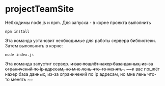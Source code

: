 # projectTeamSite
Небходимы node.js и npm.
Для запуска - в корне проекта выполнить 
```
npm install
```
Эта команда установит необходимые для работы сервера библиотеки. Затем выпольнить в корне:
```
node index.js
```
Эта команда запустит сервер.
~~и вас пошлёт нахер база данных, из-за ограничений по ip адресам, но мне лень что-то менять .~~
~~и вас пошлёт нахер база данных, из-за ограничений по ip адресам, но мне лень что-то менять ~~
